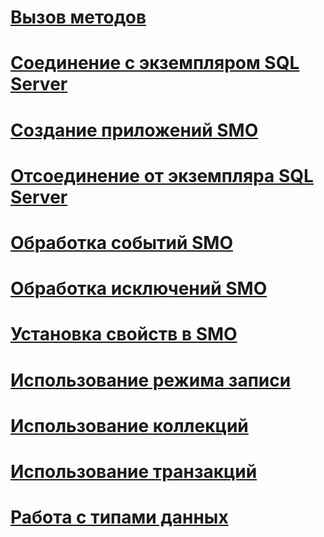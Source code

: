 # [Вызов методов](calling-methods.md)
# [Соединение с экземпляром SQL Server](connecting-to-an-instance-of-sql-server.md)
# [Создание приложений SMO](creating-smo-programs.md)
# [Отсоединение от экземпляра SQL Server](disconnecting-from-an-instance-of-sql-server.md)
# [Обработка событий SMO](handling-smo-events.md)
# [Обработка исключений SMO](handling-smo-exceptions.md)
# [Установка свойств в SMO](setting-properties-smo.md)
# [Использование режима записи](using-capture-mode.md)
# [Использование коллекций](using-collections.md)
# [Использование транзакций](using-transactions.md)
# [Работа с типами данных](working-with-data-types.md)
